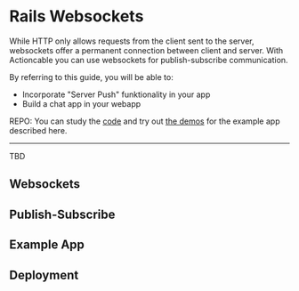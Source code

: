 Rails Websockets
=======================

While HTTP only allows requests from the client sent to the server,
websockets offer a permanent connection between client and server.
With Actioncable you can use websockets for publish-subscribe communication.

By referring to this guide, you will be able to:

* Incorporate "Server Push" funktionality in your app
* Build a chat app in your webapp

REPO: You can study the [code](https://github.com/backend-development/rails-example-stepstones) and try out [the demos](https://stepstones.herokuapp.com/) for the example app described here.

---------------------------------------------------------------------------

TBD

Websockets
-------



Publish-Subscribe
-------


Example App
-------


Deployment
------



